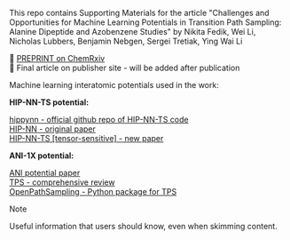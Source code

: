  
 
 This repo contains Supporting Materials for the article "Challenges and Opportunities for Machine Learning Potentials in Transition Path Sampling: Alanine Dipeptide and Azobenzene Studies" by Nikita Fedik, Wei Li, Nicholas Lubbers, Benjamin Nebgen, Sergei Tretiak, Ying Wai Li   

 📄 [PREPRINT on ChemRxiv](https://chemrxiv.org/engage/chemrxiv/article-details/669eb1ff01103d79c549d42c)   
 📄 Final article on publisher site - will be added after publication


Machine learning interatomic potentials used in the work:

**HIP-NN-TS potential:**

[hippynn - official github repo of HIP-NN-TS code](https://github.com/lanl/hippynn)    
[HIP-NN - original paper](https://pubs.aip.org/aip/jcp/article/148/24/241715/960039/Hierarchical-modeling-of-molecular-energies-using)    
[HIP-NN-TS [tensor-sensitive] - new paper](https://pubs.aip.org/aip/jcp/article/158/18/184108/2889493/Lightweight-and-effective-tensor-sensitivity-for)  




**ANI-1X potential:**

[ANI potential paper](https://pubs.rsc.org/en/content/articlelanding/2017/sc/c6sc05720a)      
[TPS - comprehensive review](https://www.annualreviews.org/content/journals/10.1146/annurev.physchem.53.082301.113146)      
[OpenPathSampling - Python package for TPS](http://openpathsampling.org/latest/)  

> [!NOTE]
> Useful information that users should know, even when skimming content.
